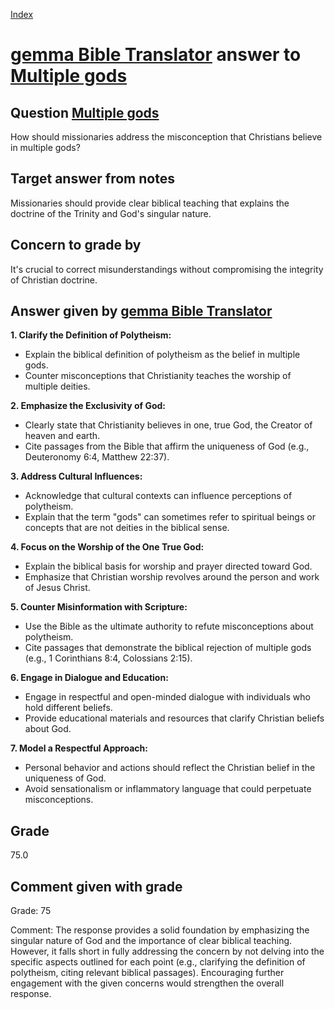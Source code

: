 
[Index](../../index.md)
# [gemma Bible Translator](../../answering_models/gemma_Bible_Translator.md) answer to [Multiple gods](../../questions/Multiple_gods.md)

## Question [Multiple gods](../../questions/Multiple_gods.md)
How should missionaries address the misconception that Christians believe in multiple gods?

## Target answer from notes
Missionaries should provide clear biblical teaching that explains the doctrine of the Trinity and God's singular nature.

## Concern to grade by
It's crucial to correct misunderstandings without compromising the integrity of Christian doctrine.

## Answer given by [gemma Bible Translator](../../answering_models/gemma_Bible_Translator.md)
**1. Clarify the Definition of Polytheism:**

* Explain the biblical definition of polytheism as the belief in multiple gods.
* Counter misconceptions that Christianity teaches the worship of multiple deities.


**2. Emphasize the Exclusivity of God:**

* Clearly state that Christianity believes in one, true God, the Creator of heaven and earth.
* Cite passages from the Bible that affirm the uniqueness of God (e.g., Deuteronomy 6:4, Matthew 22:37).


**3. Address Cultural Influences:**

* Acknowledge that cultural contexts can influence perceptions of polytheism.
* Explain that the term "gods" can sometimes refer to spiritual beings or concepts that are not deities in the biblical sense.


**4. Focus on the Worship of the One True God:**

* Explain the biblical basis for worship and prayer directed toward God.
* Emphasize that Christian worship revolves around the person and work of Jesus Christ.


**5. Counter Misinformation with Scripture:**

* Use the Bible as the ultimate authority to refute misconceptions about polytheism.
* Cite passages that demonstrate the biblical rejection of multiple gods (e.g., 1 Corinthians 8:4, Colossians 2:15).


**6. Engage in Dialogue and Education:**

* Engage in respectful and open-minded dialogue with individuals who hold different beliefs.
* Provide educational materials and resources that clarify Christian beliefs about God.


**7. Model a Respectful Approach:**

* Personal behavior and actions should reflect the Christian belief in the uniqueness of God.
* Avoid sensationalism or inflammatory language that could perpetuate misconceptions.

## Grade
75.0

## Comment given with grade
Grade: 75

Comment: The response provides a solid foundation by emphasizing the singular nature of God and the importance of clear biblical teaching. However, it falls short in fully addressing the concern by not delving into the specific aspects outlined for each point (e.g., clarifying the definition of polytheism, citing relevant biblical passages). Encouraging further engagement with the given concerns would strengthen the overall response.
